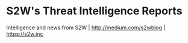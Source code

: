 # S2W's Threat Intelligence Reports

Intelligence and news from S2W | http://medium.com/s2wblog | https://s2w.inc
